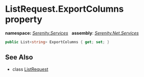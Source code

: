 # ListRequest.ExportColumns property
**namespace:** *[Serenity.Services](../../README.md#serenity.services-namespace)*   **assembly**: *[Serenity.Net.Services](../../README.md)*

```csharp
public List<string> ExportColumns { get; set; }
```

## See Also

* class [ListRequest](../ListRequest.md)